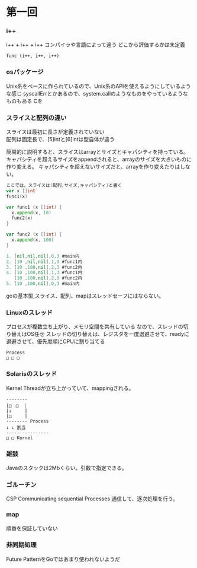 第一回
======
### i++
i++ + i++ + i++ コンパイラや言語によって違う
どこから評価するかは未定義
```
func (i++, i++, i++)
```

### osパッケージ
Unix系をベースに作られているので、Unix系のAPIを使えるようにしているような感じ
syscallErrとかあるので、system.callのようなものをやっているようなものもある
Cを

### スライスと配列の違い
スライスは最初に長さが定義されていない  
配列は固定長で、[5]intと[6]intは型自体が違う  

簡易的に説明すると、スライスはarrayとサイズとキャパシティを持っている。
キャパシティを超えるサイズをappendされると、arrayのサイズを大きいものに作り変える。
キャパシティを超えないサイズだと、arrayを作り変えたりはしない。

```go
ここでは、スライスは(配列,サイズ,キャパシティ)と書く
var x []int
func1(x)

var func1 (x []int) {
  x.append(x, 10)
  func2(x)
}

var func2 (x []int) {
  x.append(x, 100)
}

1. [nil,nil,nil],0,3 #main内
2. [10 ,nil,nil],1,3 #func1内
3. [10 ,100,nil],2,3 #func2内
4. [10 ,100,nil],1,3 #func1内
   [10 ,100,nil],2,3 #func2内
5. [10 ,100,nil],0,3 #main内
```

goの基本型,スライス、配列、mapはスレッドセーフにはならない。

### Linuxのスレッド
プロセスが複数立ち上がり、メモリ空間を共有している
なので、スレッドの切り替えはOS任せ
スレッドの切り替えは、レジスタを一度退避させて、readyに退避させて、優先度順にCPUに割り当てる
```
Process
□ □ □
```

### Solarisのスレッド
Kernel Threadが立ち上がっていて、mappingされる。
```
--------
|□　□  |
|↓     |
|□     |
-------- Process
↓ ↓ 割当
----------------
□ □ Kernel
```

### 雑談
Javaのスタックは2Mbくらい。引数で指定できる。

### ゴルーチン
CSP Communicating sequential Processes
通信して、逐次処理を行う。

### map  
順番を保証していない

### 非同期処理  
Future PatternをGoではあまり使われないようだ
